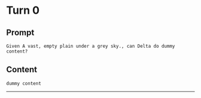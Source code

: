 # Turn 0

## Prompt

```
Given A vast, empty plain under a grey sky., can Delta do dummy content?
```

## Content

```
dummy content
```
---